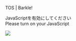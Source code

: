 TOS | Barkle!

JavaScriptを有効にしてください  
Please turn on your JavaScript

![](/static-assets/splash.png?1730984143185)